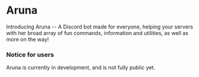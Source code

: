 # Aruna
Introducing Aruna -- A Discord bot made for everyone, helping your servers with her broad array of fun commands, information and utilities, as well as more on the way!

### Notice for users
Aruna is currently in development, and is not fully public yet.
